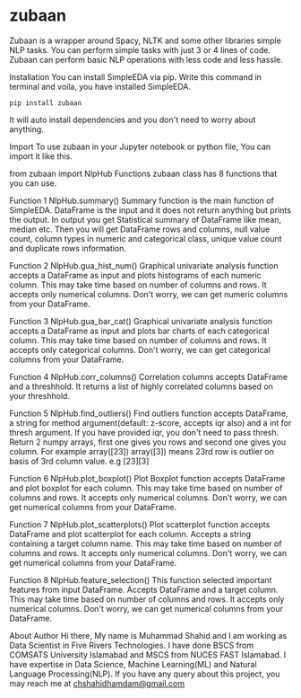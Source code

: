 # zubaan

Zubaan is a wrapper around Spacy, NLTK and some other libraries simple NLP tasks. You can perform simple tasks with just 3 or 4 lines of code. Zubaan can perform basic NLP operations with less code and less hassle.

Installation
You can install SimpleEDA via pip. Write this command in terminal and voila, you have installed SimpleEDA.

    pip install zubaan
It will auto install dependencies and you don't need to worry about anything.

Import
To use zubaan in your Jupyter notebook or python file, You can import it like this.

from zubaan import NlpHub
Functions
zubaan class has 8 functions that you can use.

Function 1 NlpHub.summary()
Summary function is the main function of SimpleEDA. DataFrame is the input and it does not return anything but prints the output. In output you get Statistical summary of DataFrame like mean, median etc. Then you will get DataFrame rows and columns, null value count, column types in numeric and categorical class, unique value count and duplicate rows information.

Function 2 NlpHub.gua_hist_num()
Graphical univariate analysis function accepts a DataFrame as input and plots histograms of each numeric column. This may take time based on number of columns and rows. It accepts only numerical columns. Don't worry, we can get numeric columns from your DataFrame.

Function 3 NlpHub.gua_bar_cat()
Graphical univariate analysis function accepts a DataFrame as input and plots bar charts of each categorical column. This may take time based on number of columns and rows. It accepts only categorical columns. Don't worry, we can get categorical columns from your DataFrame.

Function 4 NlpHub.corr_columns()
Correlation columns accepts DataFrame and a threshhold. It returns a list of highly correlated columns based on your threshhold.

Function 5 NlpHub.find_outliers()
Find outliers function accepts DataFrame, a string for method argument(default: z-score, accepts iqr also) and a int for thresh argument. If you have provided iqr, you don't need to pass thresh. Return 2 numpy arrays, first one gives you rows and second one gives you column. For example array([23]) array([3]) means 23rd row is outlier on basis of 3rd column value. e.g [23][3]

Function 6 NlpHub.plot_boxplot()
Plot Boxplot function accepts DataFrame and plot boxplot for each column. This may take time based on number of columns and rows. It accepts only numerical columns. Don't worry, we can get numerical columns from your DataFrame.

Function 7 NlpHub.plot_scatterplots()
Plot scatterplot function accepts DataFrame and plot scatterplot for each column. Accepts a string containing a target column name. This may take time based on number of columns and rows. It accepts only numerical columns. Don't worry, we can get numerical columns from your DataFrame.

Function 8 NlpHub.feature_selection()
This function selected important features from input DataFrame. Accepts DataFrame and a target column. This may take time based on number of columns and rows. It accepts only numerical columns. Don't worry, we can get numerical columns from your DataFrame.

About Author
Hi there, My name is Muhammad Shahid and I am working as Data Scientist in Five Rivers Technologies. I have done BSCS from COMSATS University Islamabad and MSCS from NUCES FAST Islamabad. I have expertise in Data Science, Machine Learning(ML) and Natural Language Processing(NLP). If you have any query about this project, you may reach me at chshahidhamdam@gmail.com

